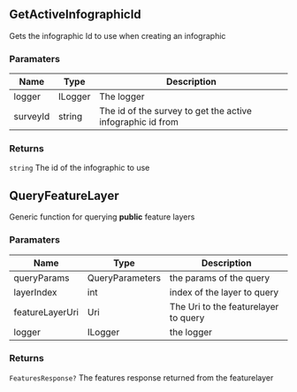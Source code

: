 ## **GetActiveInfographicId**
 Gets the infographic Id to use when creating an infographic
### Paramaters
|Name|Type|Description
|----|----|----|
|logger|ILogger|The logger|
|surveyId|string|The id of the survey to get the active infographic id from|
### Returns
`string` The id of the infographic to use


## **QueryFeatureLayer**
 Generic function for querying **public** feature layers
### Paramaters
|Name|Type|Description
|----|----|----|
|queryParams|QueryParameters|the params of the query|
|layerIndex|int|index of the layer to query|
|featureLayerUri|Uri|The Uri to the featurelayer to query|
|logger|ILogger|the logger|
### Returns
`FeaturesResponse?` The features response returned from the featurelayer


